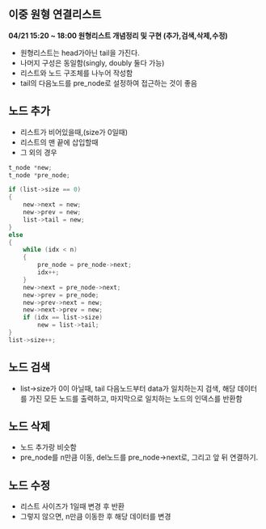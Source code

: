 ## 이중 원형 연결리스트

**04/21 15:20 ~ 18:00 원형리스트 개념정리 및 구현 (추가,검색,삭제,수정)**

- 원형리스트는 head가아닌 tail을 가진다.
- 나머지 구성은 동일함(singly, doubly 둘다 가능)
- 리스트와 노드 구조체를 나누어 작성함
- tail의 다음노드를 pre_node로 설정하여 접근하는 것이 좋음

## 노드 추가

- 리스트가 비어있을때,(size가 0일때)
- 리스트의 맨 끝에 삽입할때
- 그 외의 경우

```c
t_node *new;
t_node *pre_node;

if (list->size == 0)
{
	new->next = new;
	new->prev = new;
	list->tail = new;
}
else
{
	while (idx < n)
	{
		pre_node = pre_node->next;
		idx++;
	}
	new->next = pre_node->next;
	new->prev = pre_node;
	new->prev->next = new;
	new->next->prev = new;	
	if (idx == list->size)
		new = list->tail;
}
list->size++;
```

## 노드 검색

- list->size가 0이 아닐때, tail 다음노드부터 data가 일치하는지 검색, 해당 데이터를 가진 모든 노드를 출력하고, 마지막으로 일치하는 노드의 인덱스를 반환함

## 노드 삭제

- 노드 추가랑 비슷함
- pre_node를 n만큼 이동,  del노드를 pre_node->next로, 그리고 앞 뒤 연결하기.

## 노드 수정

- 리스트 사이즈가 1일때 변경 후 반환
- 그렇지 않으면, n만큼 이동한 후 해당 데이터를 변경